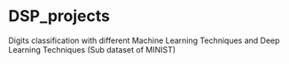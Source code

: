 # DSP_projects
 Digits classification with different Machine Learning Techniques and Deep Learning Techniques  (Sub dataset of MINIST)

